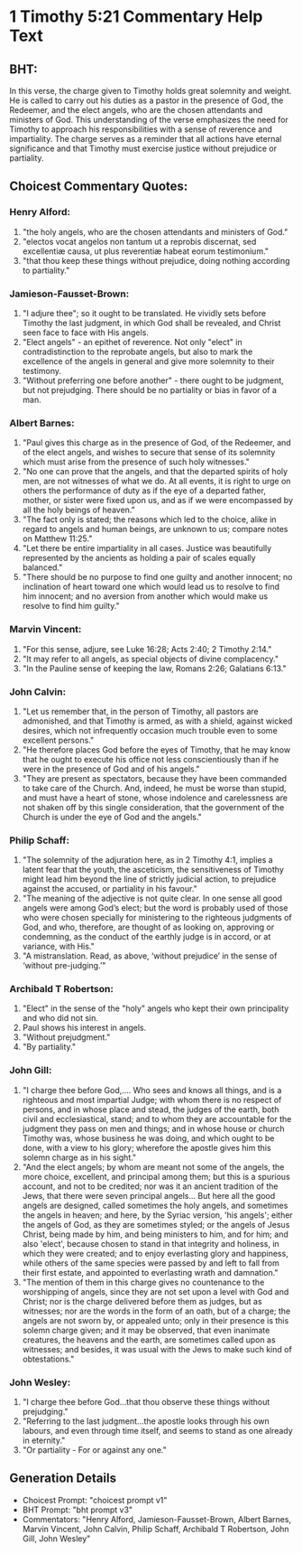 # 1 Timothy 5:21 Commentary Help Text

## BHT:
In this verse, the charge given to Timothy holds great solemnity and weight. He is called to carry out his duties as a pastor in the presence of God, the Redeemer, and the elect angels, who are the chosen attendants and ministers of God. This understanding of the verse emphasizes the need for Timothy to approach his responsibilities with a sense of reverence and impartiality. The charge serves as a reminder that all actions have eternal significance and that Timothy must exercise justice without prejudice or partiality.

## Choicest Commentary Quotes:
### Henry Alford:
1. "the holy angels, who are the chosen attendants and ministers of God." 
2. "electos vocat angelos non tantum ut a reprobis discernat, sed excellentiæ causa, ut plus reverentiæ habeat eorum testimonium." 
3. "that thou keep these things without prejudice, doing nothing according to partiality."

### Jamieson-Fausset-Brown:
1. "I adjure thee"; so it ought to be translated. He vividly sets before Timothy the last judgment, in which God shall be revealed, and Christ seen face to face with His angels.
2. "Elect angels" - an epithet of reverence. Not only "elect" in contradistinction to the reprobate angels, but also to mark the excellence of the angels in general and give more solemnity to their testimony.
3. "Without preferring one before another" - there ought to be judgment, but not prejudging. There should be no partiality or bias in favor of a man.

### Albert Barnes:
1. "Paul gives this charge as in the presence of God, of the Redeemer, and of the elect angels, and wishes to secure that sense of its solemnity which must arise from the presence of such holy witnesses."
2. "No one can prove that the angels, and that the departed spirits of holy men, are not witnesses of what we do. At all events, it is right to urge on others the performance of duty as if the eye of a departed father, mother, or sister were fixed upon us, and as if we were encompassed by all the holy beings of heaven."
3. "The fact only is stated; the reasons which led to the choice, alike in regard to angels and human beings, are unknown to us; compare notes on Matthew 11:25."
4. "Let there be entire impartiality in all cases. Justice was beautifully represented by the ancients as holding a pair of scales equally balanced."
5. "There should be no purpose to find one guilty and another innocent; no inclination of heart toward one which would lead us to resolve to find him innocent; and no aversion from another which would make us resolve to find him guilty."

### Marvin Vincent:
1. "For this sense, adjure, see Luke 16:28; Acts 2:40; 2 Timothy 2:14."
2. "It may refer to all angels, as special objects of divine complacency."
3. "In the Pauline sense of keeping the law, Romans 2:26; Galatians 6:13."

### John Calvin:
1. "Let us remember that, in the person of Timothy, all pastors are admonished, and that Timothy is armed, as with a shield, against wicked desires, which not infrequently occasion much trouble even to some excellent persons."
2. "He therefore places God before the eyes of Timothy, that he may know that he ought to execute his office not less conscientiously than if he were in the presence of God and of his angels."
3. "They are present as spectators, because they have been commanded to take care of the Church. And, indeed, he must be worse than stupid, and must have a heart of stone, whose indolence and carelessness are not shaken off by this single consideration, that the government of the Church is under the eye of God and the angels."

### Philip Schaff:
1. "The solemnity of the adjuration here, as in 2 Timothy 4:1, implies a latent fear that the youth, the asceticism, the sensitiveness of Timothy might lead him beyond the line of strictly judicial action, to prejudice against the accused, or partiality in his favour."
2. "The meaning of the adjective is not quite clear. In one sense all good angels were among God’s elect; but the word is probably used of those who were chosen specially for ministering to the righteous judgments of God, and who, therefore, are thought of as looking on, approving or condemning, as the conduct of the earthly judge is in accord, or at variance, with His."
3. "A mistranslation. Read, as above, ‘without prejudice’ in the sense of ‘without pre-judging.’"

### Archibald T Robertson:
1. "Elect" in the sense of the "holy" angels who kept their own principality and who did not sin.
2. Paul shows his interest in angels.
3. "Without prejudgment."
4. "By partiality."

### John Gill:
1. "I charge thee before God,.... Who sees and knows all things, and is a righteous and most impartial Judge; with whom there is no respect of persons, and in whose place and stead, the judges of the earth, both civil and ecclesiastical, stand; and to whom they are accountable for the judgment they pass on men and things; and in whose house or church Timothy was, whose business he was doing, and which ought to be done, with a view to his glory; wherefore the apostle gives him this solemn charge as in his sight."
2. "And the elect angels; by whom are meant not some of the angels, the more choice, excellent, and principal among them; but this is a spurious account, and not to be credited; nor was it an ancient tradition of the Jews, that there were seven principal angels... But here all the good angels are designed, called sometimes the holy angels, and sometimes the angels in heaven; and here, by the Syriac version, 'his angels'; either the angels of God, as they are sometimes styled; or the angels of Jesus Christ, being made by him, and being ministers to him, and for him; and also 'elect', because chosen to stand in that integrity and holiness, in which they were created; and to enjoy everlasting glory and happiness, while others of the same species were passed by and left to fall from their first estate, and appointed to everlasting wrath and damnation."
3. "The mention of them in this charge gives no countenance to the worshipping of angels, since they are not set upon a level with God and Christ; nor is the charge delivered before them as judges, but as witnesses; nor are the words in the form of an oath, but of a charge; the angels are not sworn by, or appealed unto; only in their presence is this solemn charge given; and it may be observed, that even inanimate creatures, the heavens and the earth, are sometimes called upon as witnesses; and besides, it was usual with the Jews to make such kind of obtestations."

### John Wesley:
1. "I charge thee before God...that thou observe these things without prejudging." 
2. "Referring to the last judgment...the apostle looks through his own labours, and even through time itself, and seems to stand as one already in eternity."
3. "Or partiality - For or against any one."


## Generation Details
- Choicest Prompt: "choicest prompt v1"
- BHT Prompt: "bht prompt v3"
- Commentators: "Henry Alford, Jamieson-Fausset-Brown, Albert Barnes, Marvin Vincent, John Calvin, Philip Schaff, Archibald T Robertson, John Gill, John Wesley"

